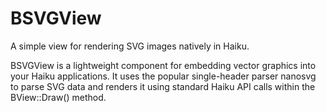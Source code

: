 # BSVGView
A simple view for rendering SVG images natively in Haiku.

BSVGView is a lightweight component for embedding vector graphics into your Haiku applications. It uses the popular single-header parser nanosvg to parse SVG data and renders it using standard Haiku API calls within the BView::Draw() method.
